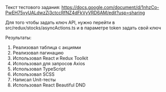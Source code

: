 Текст тестового задания: https://docs.google.com/document/d/1nhzCo-PwEH75vyUALdwzZj3ctccRfNZ4dFkVyVRD6AM/edit?usp=sharing

Для того чтобы задать ключ API, нужно перейти в src/redux/stocks/asyncActions.ts и в параметре token задать свой ключ

Результаты:
1. Реализовал таблица с акциями
2. Реализовал пагинацию
3. Использовал React и Redux Toolkit
4. Использовал для запросов Axios
5. Использовал TypeScript
6. Использовал SCSS
7. Написал Unit-тесты
8. Использовал React Beautiful DND
